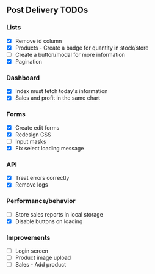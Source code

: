 ## Post Delivery TODOs

### Lists

- [x] Remove id column
- [x] Products - Create a badge for quantity in stock/store
- [ ] Create a button/modal for more information
- [x] Pagination

### Dashboard

- [x] Index must fetch today's information
- [x] Sales and profit in the same chart

### Forms

- [x] Create edit forms
- [x] Redesign CSS
- [ ] Input masks
- [x] Fix select loading message

### API

- [x] Treat errors correctly
- [x] Remove logs

### Performance/behavior

- [ ] Store sales reports in local storage
- [x] Disable buttons on loading

### Improvements

- [ ] Login screen
- [ ] Product image upload
- [ ] Sales - Add product